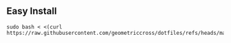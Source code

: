 ## Easy Install
```
sudo bash < <(curl https://raw.githubusercontent.com/geometriccross/dotfiles/refs/heads/main/install.sh)
```
